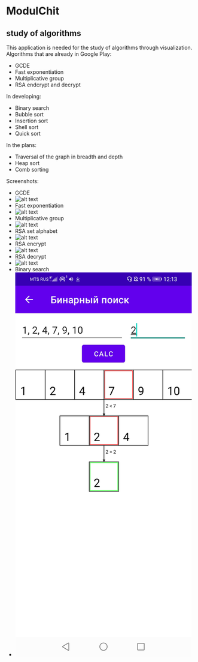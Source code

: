 # ModulChit
## study of algorithms
This application is needed for the study of algorithms through visualization.
Algorithms that are already in Google Play:
- GCDE
- Fast exponentiation
- Multiplicative group
- RSA endcrypt and decrypt

In developing:
- Binary search
- Bubble sort
- Insertion sort
- Shell sort
- Quiсk sort

In the plans:
- Traversal of the graph in breadth and depth
- Heap sort
- Comb sorting

Screenshots:


- GCDE 
- ![alt text](https://play-lh.googleusercontent.com/cP-qb7GxF7npZSD5-ZU6SNwjChFJm0uMQ-fHQxL8kPZijkweSz2MWc3f88ek8QA0KOQ=w1855-h951-rw)
- Fast exponentiation
- ![alt text](https://play-lh.googleusercontent.com/bR7c-XoeiGxvPsr5ayMfnHpagXW8_LVqw6WNQVp0izQReajMq1qPYEdLNMZ8TH3QUqE=w1855-h951-rw)
- Multiplicative group
- ![alt text](https://play-lh.googleusercontent.com/9E6ZvE0hS4TlhQVmTMdkjaUMlISgJb-bG7XDH1pwbUFbm3tbfdfqWceLkHsnrWF7ez4=w1855-h951-rw)
- RSA set alphabet
- ![alt text](https://play-lh.googleusercontent.com/wtJB-PSxW1Sl5T8K0dRpe1EpUP-FSTSxJO5jG_0--Dan4MtiM9RAwFUKdtkUy-zIxeuH=w1855-h951-rw)
- RSA encrypt
- ![alt text](https://play-lh.googleusercontent.com/lcejkUpjcqCkDTI_oFcDQ20UJlaSEsRs-TwyJndZLatFUZor56km_dOZ6td_2eeRKzOd=w1855-h951-rw)
- RSA decrypt
- ![alt text](https://play-lh.googleusercontent.com/Om52BTOdUJzN81IVADZlHkQEMufkjJ1uN612-s3F5EUd-wbUvepyQJ9NgE72d-6JWA=w1855-h951-rw)
- Binary search
- ![alt text](https://github.com/vadhub/ModulChit/blob/master/Screenshot_20220511_121301_com.vad.modulchit.jpg?raw=true)
